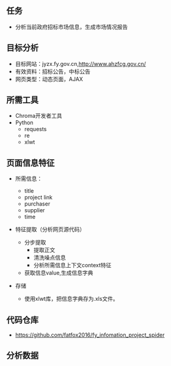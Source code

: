## 任务
- 分析当前政府招标市场信息，生成市场情况报告

## 目标分析
- 目标网站：jyzx.fy.gov.cn,http://www.ahzfcg.gov.cn/
- 有效资料：招标公告，中标公告
- 网页类型：动态页面，AJAX

## 所需工具
- Chroma开发者工具
- Python
    + requests
    + re
    + xlwt

## 页面信息特征
- 所需信息：
    + title 
    + project link 
    + purchaser
    + supplier
    + time

- 特征提取（分析网页源代码）
  + 分步提取
    * 提取正文
    * 清洗噪点信息
    * 分析所需信息上下文context特征
  + 获取信息value,生成信息字典

- 存储
  + 使用xlwt库，把信息字典存为.xls文件。
 
## 代码仓库
- https://github.com/fatfox2016/fy_infomation_project_spider

## 分析数据
